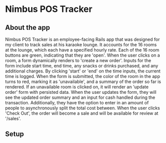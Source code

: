# Nimbus POS Tracker

## About the app

Nimbus POS Tracker is an employee-facing Rails app that was designed for my client to track sales at his karaoke lounge. It accounts for the 16 rooms at the lounge, which each have a specified hourly rate. Each of the 16 room buttons are green, indicating that they are 'open'. When the user clicks on a room, a form dynamically renders to 'create a new order'. Inputs for the form include start time, end time, any snacks or drinks purchased, and any additional charges. By clicking 'start' or 'end' on the time inputs, the current time is logged. When the form is submitted, the color of the room in the app turns to red, marking it as 'unavailable', and a summary of the order so far is rendered. If an unavailable room is clicked on, it will render an 'update order' form with persisted data. When the user updates the form, they will see the updated order summary and an input for cash handled during the transaction. Additionally, they have the option to enter in an amount of people to asynchronously split the total cost between. When the user clicks 'Check Out', the order will become a sale and will be available for review at '/sales'.

## Setup